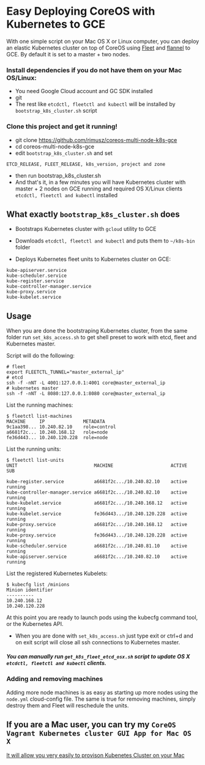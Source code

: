# Easy Deploying CoreOS with Kubernetes to GCE

With one simple script on your Mac OS X or Linux computer, you can deploy an elastic Kubernetes cluster on top of CoreOS using [Fleet](https://github.com/coreos/fleet) and [flannel](https://github.com/coreos/flannel) to GCE.
By default it is set to a master + two nodes.



### Install dependencies if you do not have them on your Mac OS/Linux:

* You need Google Cloud account and GC SDK installed
* git
* The rest like `etcdctl, fleetctl and kubectl` will be installed by `bootstrap_k8s_cluster.sh` script


### Clone this project and get it running!

* git clone https://github.com/rimusz/coreos-multi-node-k8s-gce
* cd coreos-multi-node-k8s-gce
* edit `bootstrap_k8s_cluster.sh` and set
````
ETCD_RELEASE, FLEET_RELEASE, k8s_version, project and zone
````
* then run bootstrap_k8s_cluster.sh 
* And that's it, in a few minutes you will have Kubernetes cluster with master + 2 nodes on GCE running and required OS X/Linux clients `etcdctl, fleetctl and kubectl` installed


## What exactly `bootstrap_k8s_cluster.sh` does

* Bootstraps Kubernetes cluster with `gcloud` utility to GCE

* Downloads `etcdctl, fleetctl and kubectl` and puts them to `~/k8s-bin` folder

* Deploys Kubernetes fleet units to Kubernetes cluster on GCE:
````
kube-apiserver.service          
kube-scheduler.service            
kube-register.service
kube-controller-manager.service 
kube-proxy.service 
kube-kubelet.service             
````

## Usage

When you are done the bootstraping Kubernetes cluster, from the same folder run `set_k8s_access.sh` to get shell preset to work with etcd, fleet and Kubernetes master.

Script will do the following:
````
# fleet
export FLEETCTL_TUNNEL="master_external_ip"
# etcd
ssh -f -nNT -L 4001:127.0.0.1:4001 core@master_external_ip
# kubernetes master
ssh -f -nNT -L 8080:127.0.0.1:8080 core@master_external_ip

````

List the running machines:
````
$ fleetctl list-machines
MACHINE     IP              METADATA
9c1aa398... 10.240.82.10    role=control
a6681f2c... 10.240.168.12   role=node
fe36d443... 10.240.120.228  role=node
````
List the running units:
````
$ fleetctl list-units
UNIT                            MACHINE                     ACTIVE  SUB

kube-register.service           a6681f2c.../10.240.82.10    active  running
kube-controller-manager.service a6681f2c.../10.240.82.10    active  running
kube-kubelet.service            a6681f2c.../10.240.168.12   active  running
kube-kubelet.service            fe36d443.../10.240.120.228  active  running
kube-proxy.service              a6681f2c.../10.240.168.12   active  running
kube-proxy.service              fe36d443.../10.240.120.228  active  running
kube-scheduler.service          a6681f2c.../10.240.81.10    active  running
kube-apiserver.service          a6681f2c.../10.240.82.10    active  running
````

List the registered Kubernetes Kubelets:
````
$ kubecfg list /minions
Minion identifier
----------
10.240.168.12
10.240.120.228
````
At this point you are ready to launch pods using the kubecfg command tool, or the Kubernetes API.

* When you are done with `set_k8s_access.sh` just type exit or ctrl+d and on exit script will close all ssh connections to Kubernetes master.
 
##### You can manually run `get_k8s_fleet_etcd_osx.sh` script to update OS X `etcdctl, fleetctl and kubectl` clients.

### Adding and removing machines

Adding more node machines is as easy as starting up more nodes using the `node.yml` cloud-config file. The same is true for removing machines, simply destroy them and Fleet will reschedule the units.

## If you are a Mac user, you can try my `CoreOS Vagrant Kubernetes cluster GUI App for Mac OS X`
[It will allow you very easily to provison Kubenetes Cluster on your Mac](https://github.com/rimusz/coreos-osx-gui-kubernetes-cluster)

